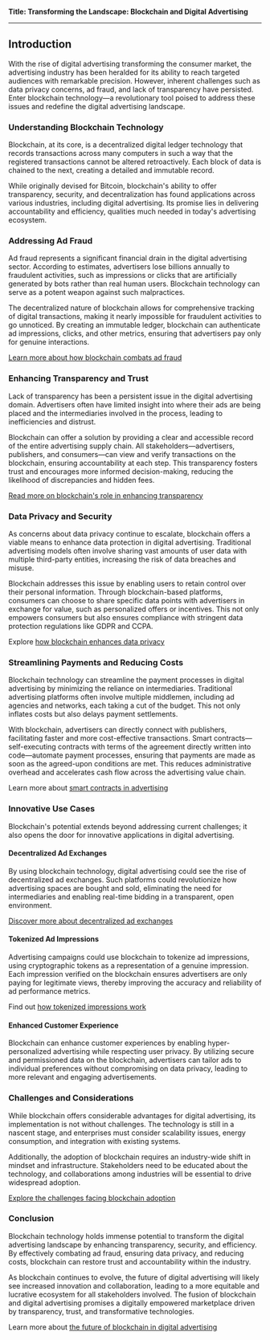 **Title: Transforming the Landscape: Blockchain and Digital Advertising**

---

## Introduction

With the rise of digital advertising transforming the consumer market, the advertising industry has been heralded for its ability to reach targeted audiences with remarkable precision. However, inherent challenges such as data privacy concerns, ad fraud, and lack of transparency have persisted. Enter blockchain technology—a revolutionary tool poised to address these issues and redefine the digital advertising landscape.

### Understanding Blockchain Technology

Blockchain, at its core, is a decentralized digital ledger technology that records transactions across many computers in such a way that the registered transactions cannot be altered retroactively. Each block of data is chained to the next, creating a detailed and immutable record.

While originally devised for Bitcoin, blockchain's ability to offer transparency, security, and decentralization has found applications across various industries, including digital advertising. Its promise lies in delivering accountability and efficiency, qualities much needed in today's advertising ecosystem.

### Addressing Ad Fraud

Ad fraud represents a significant financial drain in the digital advertising sector. According to estimates, advertisers lose billions annually to fraudulent activities, such as impressions or clicks that are artificially generated by bots rather than real human users. Blockchain technology can serve as a potent weapon against such malpractices.

The decentralized nature of blockchain allows for comprehensive tracking of digital transactions, making it nearly impossible for fraudulent activities to go unnoticed. By creating an immutable ledger, blockchain can authenticate ad impressions, clicks, and other metrics, ensuring that advertisers pay only for genuine interactions.

[Learn more about how blockchain combats ad fraud](https://www.ibm.com/blogs/blockchain/2018/05/can-blockchain-clean-up-digital-advertising/)

### Enhancing Transparency and Trust

Lack of transparency has been a persistent issue in the digital advertising domain. Advertisers often have limited insight into where their ads are being placed and the intermediaries involved in the process, leading to inefficiencies and distrust.

Blockchain can offer a solution by providing a clear and accessible record of the entire advertising supply chain. All stakeholders—advertisers, publishers, and consumers—can view and verify transactions on the blockchain, ensuring accountability at each step. This transparency fosters trust and encourages more informed decision-making, reducing the likelihood of discrepancies and hidden fees.

[Read more on blockchain's role in enhancing transparency](https://www.forbes.com/sites/forbestechcouncil/2020/06/09/blockchains-potential-and-challenges-in-advertising/)

### Data Privacy and Security

As concerns about data privacy continue to escalate, blockchain offers a viable means to enhance data protection in digital advertising. Traditional advertising models often involve sharing vast amounts of user data with multiple third-party entities, increasing the risk of data breaches and misuse.

Blockchain addresses this issue by enabling users to retain control over their personal information. Through blockchain-based platforms, consumers can choose to share specific data points with advertisers in exchange for value, such as personalized offers or incentives. This not only empowers consumers but also ensures compliance with stringent data protection regulations like GDPR and CCPA.

Explore [how blockchain enhances data privacy](https://www.weforum.org/agenda/2021/06/blockchain-data-privacy-security/)

### Streamlining Payments and Reducing Costs

Blockchain technology can streamline the payment processes in digital advertising by minimizing the reliance on intermediaries. Traditional advertising platforms often involve multiple middlemen, including ad agencies and networks, each taking a cut of the budget. This not only inflates costs but also delays payment settlements.

With blockchain, advertisers can directly connect with publishers, facilitating faster and more cost-effective transactions. Smart contracts—self-executing contracts with terms of the agreement directly written into code—automate payment processes, ensuring that payments are made as soon as the agreed-upon conditions are met. This reduces administrative overhead and accelerates cash flow across the advertising value chain.

Learn more about [smart contracts in advertising](https://consensys.net/blockchains-for-business/digital-advertising/smart-contracts/)

### Innovative Use Cases

Blockchain's potential extends beyond addressing current challenges; it also opens the door for innovative applications in digital advertising.

#### Decentralized Ad Exchanges

By using blockchain technology, digital advertising could see the rise of decentralized ad exchanges. Such platforms could revolutionize how advertising spaces are bought and sold, eliminating the need for intermediaries and enabling real-time bidding in a transparent, open environment.

[Discover more about decentralized ad exchanges](https://decrypt.co/resources/what-are-decentralized-ad-exchanges)

#### Tokenized Ad Impressions

Advertising campaigns could use blockchain to tokenize ad impressions, using cryptographic tokens as a representation of a genuine impression. Each impression verified on the blockchain ensures advertisers are only paying for legitimate views, thereby improving the accuracy and reliability of ad performance metrics.

Find out [how tokenized impressions work](https://cointelegraph.com/news/blockchain-in-advertising-overview-and-use-cases)

#### Enhanced Customer Experience

Blockchain can enhance customer experiences by enabling hyper-personalized advertising while respecting user privacy. By utilizing secure and permissioned data on the blockchain, advertisers can tailor ads to individual preferences without compromising on data privacy, leading to more relevant and engaging advertisements.

### Challenges and Considerations

While blockchain offers considerable advantages for digital advertising, its implementation is not without challenges. The technology is still in a nascent stage, and enterprises must consider scalability issues, energy consumption, and integration with existing systems.

Additionally, the adoption of blockchain requires an industry-wide shift in mindset and infrastructure. Stakeholders need to be educated about the technology, and collaborations among industries will be essential to drive widespread adoption.

[Explore the challenges facing blockchain adoption](https://www.mckinsey.com/industries/technology-media-and-telecom/our-insights/blockchain-technology-applications-and-limitations)

### Conclusion

Blockchain technology holds immense potential to transform the digital advertising landscape by enhancing transparency, security, and efficiency. By effectively combating ad fraud, ensuring data privacy, and reducing costs, blockchain can restore trust and accountability within the industry.

As blockchain continues to evolve, the future of digital advertising will likely see increased innovation and collaboration, leading to a more equitable and lucrative ecosystem for all stakeholders involved. The fusion of blockchain and digital advertising promises a digitally empowered marketplace driven by transparency, trust, and transformative technologies.

Learn more about [the future of blockchain in digital advertising](https://www.accenture.com/us-en/insights/communications-media/blockchain-digital-advertising)